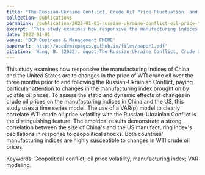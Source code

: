 ```yaml
---
title: "The Russian-Ukraine Conflict, Crude Oil Price Fluctuation, and Dynamic Changes in China’s and American Manufacturing"
collection: publications
permalink: /publication/2022-01-01-russian-ukraine-conflict-oil-price-fluctuation
excerpt: 'This study examines how responsive the manufacturing indices of China and the United States are to changes in the price of WTI crude oil over the three months prior to and following the Russian-Ukrainian Conflict.'
date: 2022-01-01
venue: 'BCP Business & Management FMEME'
paperurl: 'http://academicpages.github.io/files/paper1.pdf'
citation: 'Wang, B. (2022). &quot;The Russian-Ukraine Conflict, Crude Oil Price Fluctuation, and Dynamic Changes in China’s and American Manufacturing.&quot; <i>BCP Business & Management FMEME</i>. 30.'
---
```


This study examines how responsive the manufacturing indices of China and the United States are to changes in the price of WTI crude oil over the three months prior to and following the Russian-Ukrainian Conflict, paying particular attention to changes in the manufacturing index brought on by volatile oil prices. To assess the static and dynamic effects of changes in crude oil prices on the manufacturing indices in China and the US, this study uses a time series model. The use of a VAR(p) model to clearly correlate WTI crude oil price volatility with the Russian-Ukrainian Conflict is the distinguishing feature. The empirical results demonstrate a strong correlation between the size of China's and the US manufacturing index's oscillations in response to geopolitical shocks. Both countries' manufacturing indices are highly susceptible to changes in WTI crude oil prices.

Keywords: Geopolitical conflict; oil price volatility; manufacturing index; VAR modeling.
